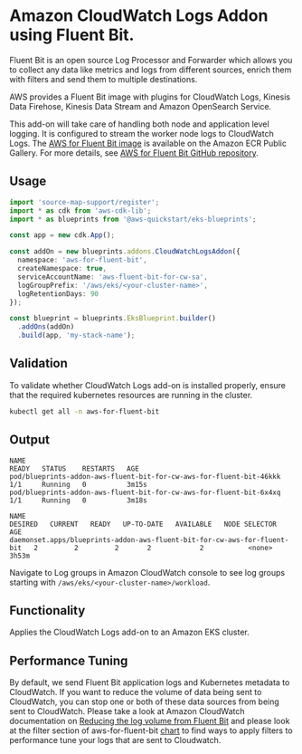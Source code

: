 # Amazon CloudWatch Logs Addon using Fluent Bit.

Fluent Bit is an open source Log Processor and Forwarder which allows you to collect any data like metrics and logs from different sources, enrich them with filters and send them to multiple destinations.

AWS provides a Fluent Bit image with plugins for CloudWatch Logs, Kinesis Data Firehose, Kinesis Data Stream and Amazon OpenSearch Service.

This add-on will take care of handling both node and application level logging. It is configured to stream the worker node logs to CloudWatch Logs. The [AWS for Fluent Bit image](https://gallery.ecr.aws/aws-observability/aws-for-fluent-bit) is available on the Amazon ECR Public Gallery. For more details, see [AWS for Fluent Bit GitHub repository](https://github.com/aws/aws-for-fluent-bit).

## Usage

```typescript
import 'source-map-support/register';
import * as cdk from 'aws-cdk-lib';
import * as blueprints from '@aws-quickstart/eks-blueprints';

const app = new cdk.App();

const addOn = new blueprints.addons.CloudWatchLogsAddon({
  namespace: 'aws-for-fluent-bit',
  createNamespace: true,
  serviceAccountName: 'aws-fluent-bit-for-cw-sa',
  logGroupPrefix: '/aws/eks/<your-cluster-name>',
  logRetentionDays: 90 
});

const blueprint = blueprints.EksBlueprint.builder()
  .addOns(addOn)
  .build(app, 'my-stack-name');
```

## Validation

To validate whether CloudWatch Logs add-on is installed properly, ensure that the required kubernetes resources are running in the cluster.

```bash
kubectl get all -n aws-for-fluent-bit
```

## Output

```
NAME                                                                  READY   STATUS    RESTARTS   AGE
pod/blueprints-addon-aws-fluent-bit-for-cw-aws-for-fluent-bit-46kkk   1/1     Running   0          3m15s
pod/blueprints-addon-aws-fluent-bit-for-cw-aws-for-fluent-bit-6x4xq   1/1     Running   0          3m18s

NAME                                                                       DESIRED   CURRENT   READY   UP-TO-DATE   AVAILABLE   NODE SELECTOR   AGE
daemonset.apps/blueprints-addon-aws-fluent-bit-for-cw-aws-for-fluent-bit   2         2         2       2            2           <none>          3h53m
```

Navigate to Log groups in Amazon CloudWatch console to see log groups starting with `/aws/eks/<your-cluster-name>/workload`.

## Functionality

Applies the CloudWatch Logs add-on to an Amazon EKS cluster. 

## Performance Tuning

By default, we send Fluent Bit application logs and Kubernetes metadata to CloudWatch. If you want to reduce the volume of data being sent to CloudWatch, you can stop one or both of these data sources from being sent to CloudWatch. Please take a look at Amazon CloudWatch documentation on [Reducing the log volume from Fluent Bit](https://docs.aws.amazon.com/AmazonCloudWatch/latest/monitoring/Container-Insights-setup-logs-FluentBit.html) and please look at the filter section of aws-for-fluent-bit [chart](https://github.com/aws/eks-charts/blob/master/stable/aws-for-fluent-bit/values.yaml) to find ways to apply filters to performance tune your logs that are sent to Cloudwatch.
